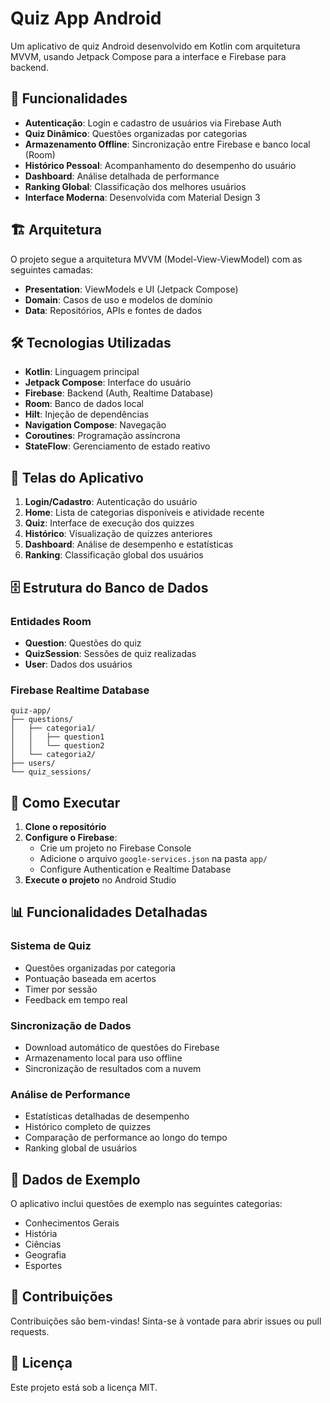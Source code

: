 # Quiz App Android

Um aplicativo de quiz Android desenvolvido em Kotlin com arquitetura MVVM, usando Jetpack Compose para a interface e Firebase para backend.

## 🚀 Funcionalidades

- **Autenticação**: Login e cadastro de usuários via Firebase Auth
- **Quiz Dinâmico**: Questões organizadas por categorias
- **Armazenamento Offline**: Sincronização entre Firebase e banco local (Room)
- **Histórico Pessoal**: Acompanhamento do desempenho do usuário
- **Dashboard**: Análise detalhada de performance
- **Ranking Global**: Classificação dos melhores usuários
- **Interface Moderna**: Desenvolvida com Material Design 3

## 🏗️ Arquitetura

O projeto segue a arquitetura MVVM (Model-View-ViewModel) com as seguintes camadas:

- **Presentation**: ViewModels e UI (Jetpack Compose)
- **Domain**: Casos de uso e modelos de domínio
- **Data**: Repositórios, APIs e fontes de dados

## 🛠️ Tecnologias Utilizadas

- **Kotlin**: Linguagem principal
- **Jetpack Compose**: Interface do usuário
- **Firebase**: Backend (Auth, Realtime Database)
- **Room**: Banco de dados local
- **Hilt**: Injeção de dependências
- **Navigation Compose**: Navegação
- **Coroutines**: Programação assíncrona
- **StateFlow**: Gerenciamento de estado reativo

## 📱 Telas do Aplicativo

1. **Login/Cadastro**: Autenticação do usuário
2. **Home**: Lista de categorias disponíveis e atividade recente
3. **Quiz**: Interface de execução dos quizzes
4. **Histórico**: Visualização de quizzes anteriores
5. **Dashboard**: Análise de desempenho e estatísticas
6. **Ranking**: Classificação global dos usuários

## 🗄️ Estrutura do Banco de Dados

### Entidades Room
- **Question**: Questões do quiz
- **QuizSession**: Sessões de quiz realizadas
- **User**: Dados dos usuários

### Firebase Realtime Database
```
quiz-app/
├── questions/
│   ├── categoria1/
│   │   ├── question1
│   │   └── question2
│   └── categoria2/
├── users/
└── quiz_sessions/
```

## 🚀 Como Executar

1. **Clone o repositório**
2. **Configure o Firebase**:
   - Crie um projeto no Firebase Console
   - Adicione o arquivo `google-services.json` na pasta `app/`
   - Configure Authentication e Realtime Database
3. **Execute o projeto** no Android Studio

## 📊 Funcionalidades Detalhadas

### Sistema de Quiz
- Questões organizadas por categoria
- Pontuação baseada em acertos
- Timer por sessão
- Feedback em tempo real

### Sincronização de Dados
- Download automático de questões do Firebase
- Armazenamento local para uso offline
- Sincronização de resultados com a nuvem

### Análise de Performance
- Estatísticas detalhadas de desempenho
- Histórico completo de quizzes
- Comparação de performance ao longo do tempo
- Ranking global de usuários

## 🎯 Dados de Exemplo

O aplicativo inclui questões de exemplo nas seguintes categorias:
- Conhecimentos Gerais
- História
- Ciências
- Geografia
- Esportes

## 👥 Contribuições

Contribuições são bem-vindas! Sinta-se à vontade para abrir issues ou pull requests.

## 📄 Licença

Este projeto está sob a licença MIT.
